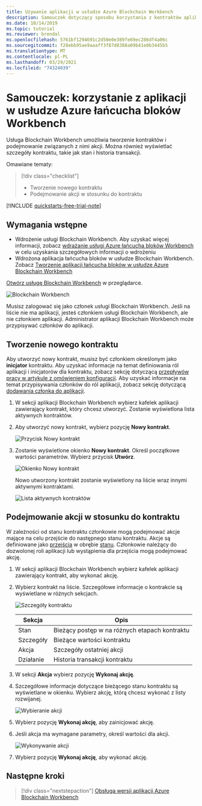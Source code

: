 ```yaml
---
title: Używanie aplikacji w usłudze Azure Blockchain Workbench
description: Samouczek dotyczący sposobu korzystania z kontraktów aplikacji w usłudze Azure łańcucha bloków Workbench w wersji zapoznawczej.
ms.date: 10/14/2019
ms.topic: tutorial
ms.reviewer: brendal
ms.openlocfilehash: 5761bf1294691c2d50e0e389fe69ec286df4a06c
ms.sourcegitcommit: f28ebb95ae9aaaff3f87d8388a09b41e0b3445b5
ms.translationtype: MT
ms.contentlocale: pl-PL
ms.lasthandoff: 03/29/2021
ms.locfileid: "74324039"
---
```

# <a name="tutorial-using-applications-in-azure-blockchain-workbench"></a>Samouczek: korzystanie z aplikacji w usłudze Azure łańcucha bloków Workbench

Usługa Blockchain Workbench umożliwia tworzenie kontraktów i podejmowanie związanych z nimi akcji. Można również wyświetlać szczegóły kontraktu, takie jak stan i historia transakcji.

Omawiane tematy:

> [!div class="checklist"]
> * Tworzenie nowego kontraktu
> * Podejmowanie akcji w stosunku do kontraktu

[!INCLUDE [quickstarts-free-trial-note](../../../includes/quickstarts-free-trial-note.md)]

## <a name="prerequisites"></a>Wymagania wstępne

* Wdrożenie usługi Blockchain Workbench. Aby uzyskać więcej informacji, zobacz [wdrażanie usługi Azure łańcucha bloków Workbench](deploy.md) w celu uzyskania szczegółowych informacji o wdrożeniu
* Wdrożona aplikacja łańcucha bloków w usłudze Blockchain Workbench. Zobacz [Tworzenie aplikacji łańcucha bloków w usłudze Azure Blockchain Workbench](create-app.md)

[Otwórz usługę Blockchain Workbench](deploy.md#blockchain-workbench-web-url) w przeglądarce.

![Blockchain Workbench](./media/use/workbench.png)

Musisz zalogować się jako członek usługi Blockchain Workbench. Jeśli na liście nie ma aplikacji, jesteś członkiem usługi Blockchain Workbench, ale nie członkiem aplikacji. Administrator aplikacji Blockchain Workbench może przypisywać członków do aplikacji.

## <a name="create-new-contract"></a>Tworzenie nowego kontraktu

Aby utworzyć nowy kontrakt, musisz być członkiem określonym jako **inicjator** kontraktu. Aby uzyskać informacje na temat definiowania ról aplikacji i inicjatorów dla kontraktu, zobacz sekcję dotyczącą [przepływów pracy w artykule z omówieniem konfiguracji](configuration.md#workflows). Aby uzyskać informacje na temat przypisywania członków do ról aplikacji, zobacz sekcję dotyczącą [dodawania członka do aplikacji](manage-users.md#add-member-to-application).

1. W sekcji aplikacji Blockchain Workbench wybierz kafelek aplikacji zawierający kontrakt, który chcesz utworzyć. Zostanie wyświetlona lista aktywnych kontraktów.

2. Aby utworzyć nowy kontrakt, wybierz pozycję **Nowy kontrakt**.

    ![Przycisk Nowy kontrakt](./media/use/contract-list.png)

3. Zostanie wyświetlone okienko **Nowy kontrakt**. Określ początkowe wartości parametrów. Wybierz przycisk **Utwórz**.

    ![Okienko Nowy kontrakt](./media/use/new-contract.png)

    Nowo utworzony kontrakt zostanie wyświetlony na liście wraz innymi aktywnymi kontraktami.

    ![Lista aktywnych kontraktów](./media/use/active-contracts.png)

## <a name="take-action-on-contract"></a>Podejmowanie akcji w stosunku do kontraktu

W zależności od stanu kontraktu członkowie mogą podejmować akcje mające na celu przejście do następnego stanu kontraktu. Akcje są definiowane jako [przejścia](configuration.md#transitions) w obrębie [stanu](configuration.md#states). Członkowie należący do dozwolonej roli aplikacji lub wystąpienia dla przejścia mogą podejmować akcję. 

1. W sekcji aplikacji Blockchain Workbench wybierz kafelek aplikacji zawierający kontrakt, aby wykonać akcję.
2. Wybierz kontrakt na liście. Szczegółowe informacje o kontrakcie są wyświetlane w różnych sekcjach. 

    ![Szczegóły kontraktu](./media/use/contract-details.png)

    | Sekcja  | Opis  |
    |---------|---------|
    | Stan | Bieżący postęp w na różnych etapach kontraktu |
    | Szczegóły | Bieżące wartości kontraktu |
    | Akcja | Szczegóły ostatniej akcji |
    | Działanie | Historia transakcji kontraktu |
    
3. W sekcji **Akcja** wybierz pozycję **Wykonaj akcję**.

4. Szczegółowe informacje dotyczące bieżącego stanu kontraktu są wyświetlane w okienku. Wybierz akcję, którą chcesz wykonać z listy rozwijanej. 

    ![Wybieranie akcji](./media/use/choose-action.png)

5. Wybierz pozycję **Wykonaj akcję**, aby zainicjować akcję.
6. Jeśli akcja ma wymagane parametry, określ wartości dla akcji.

    ![Wykonywanie akcji](./media/use/take-action.png)

7. Wybierz pozycję **Wykonaj akcję**, aby wykonać akcję.

## <a name="next-steps"></a>Następne kroki

> [!div class="nextstepaction"]
> [Obsługa wersji aplikacji Azure Blockchain Workbench](version-app.md)
